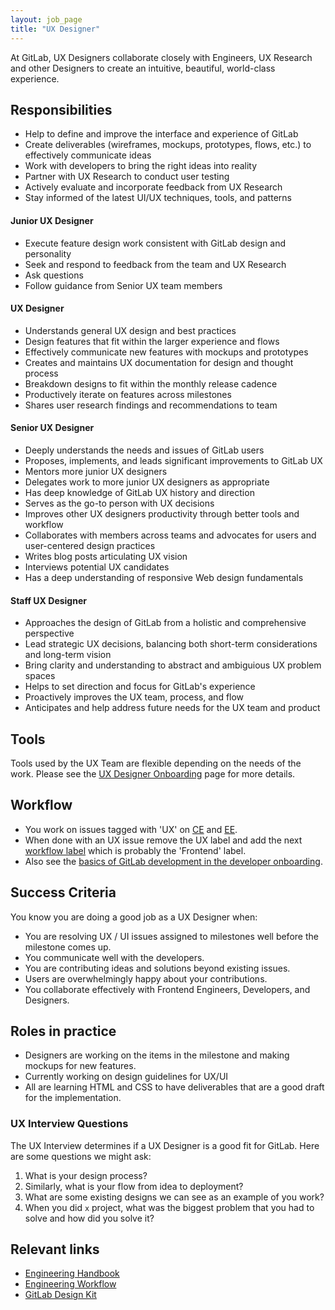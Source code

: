 ```yaml
---
layout: job_page
title: "UX Designer"
---
```


At GitLab, UX Designers collaborate closely with Engineers, UX Research and other Designers to create an intuitive, beautiful, world-class experience. 

## Responsibilities

* Help to define and improve the interface and experience of GitLab
* Create deliverables (wireframes, mockups, prototypes, flows, etc.) to effectively communicate ideas
* Work with developers to bring the right ideas into reality
* Partner with UX Research to conduct user testing
* Actively evaluate and incorporate feedback from UX Research
* Stay informed of the latest UI/UX techniques, tools, and patterns

#### Junior UX Designer

* Execute feature design work consistent with GitLab design and personality
* Seek and respond to feedback from the team and UX Research
* Ask questions
* Follow guidance from Senior UX team members

#### UX Designer

* Understands general UX design and best practices
* Design features that fit within the larger experience and flows
* Effectively communicate new features with mockups and prototypes
* Creates and maintains UX documentation for design and thought process
* Breakdown designs to fit within the monthly release cadence
* Productively iterate on features across milestones
* Shares user research findings and recommendations to team

#### Senior UX Designer

* Deeply understands the needs and issues of GitLab users
* Proposes, implements, and leads significant improvements to GitLab UX
* Mentors more junior UX designers
* Delegates work to more junior UX designers as appropriate
* Has deep knowledge of GitLab UX history and direction
* Serves as the go-to person with UX decisions
* Improves other UX designers productivity through better tools and workflow
* Collaborates with members across teams and advocates for users and user-centered
  design practices
* Writes blog posts articulating UX vision
* Interviews potential UX candidates
* Has a deep understanding of responsive Web design fundamentals

#### Staff UX Designer
* Approaches the design of GitLab from a holistic and comprehensive perspective
* Lead strategic UX decisions, balancing both short-term considerations and long-term vision
* Bring clarity and understanding to abstract and ambiguious UX problem spaces
* Helps to set direction and focus for GitLab's experience
* Proactively improves the UX team, process, and flow 
* Anticipates and help address future needs for the UX team and product
 
## Tools

Tools used by the UX Team are flexible depending on the needs of the work. Please see the [UX Designer Onboarding](https://about.gitlab.com/handbook/uxdesigner-onboarding/) page for more details.

## Workflow

* You work on issues tagged with 'UX' on [CE](https://gitlab.com/gitlab-org/gitlab-ce/issues?label_name=ux) and [EE](https://gitlab.com/gitlab-org/gitlab-ce/issues?label_name=ux).
* When done with an UX issue remove the UX label and add the next [workflow label](https://gitlab.com/gitlab-org/gitlab-ce/blob/master/PROCESS.md#workflow-labels) which is probably the 'Frontend' label.
* Also see the [basics of GitLab development in the developer onboarding](https://about.gitlab.com/handbook/developer-onboarding/#basics-of-gitlab-development).

## Success Criteria

You know you are doing a good job as a UX Designer when:

* You are resolving UX / UI issues assigned to milestones well before the milestone comes up.
* You communicate well with the developers.
* You are contributing ideas and solutions beyond existing issues.
* Users are overwhelmingly happy about your contributions.
* You collaborate effectively with Frontend Engineers, Developers, and Designers.

## Roles in practice

* Designers are working on the items in the milestone and making mockups for new features.
* Currently working on design guidelines for UX/UI
* All are learning HTML and CSS to have deliverables that are a good draft for the implementation.

### UX Interview Questions <a name="ux-interview-questions"></a>

The UX Interview determines if a UX Designer is a good fit for GitLab. Here are some questions we might ask:

1. What is your design process?
1. Similarly, what is your flow from idea to deployment?
1. What are some existing designs we can see as an example of you work?
1. When you did `x` project, what was the biggest problem that you had to solve and how did you solve it?

## Relevant links

- [Engineering Handbook](/handbook/engineering)
- [Engineering Workflow](/handbook/engineering/workflow)
- [GitLab Design Kit](https://gitlab.com/gitlab-org/gitlab-design)